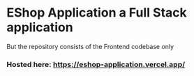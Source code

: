 # EShop Application a Full Stack application

But the repository consists of the Frontend codebase only

### Hosted here: https://eshop-application.vercel.app/
